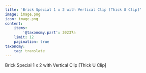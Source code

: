 ```yaml
---
title: 'Brick Special 1 x 2 with Vertical Clip [Thick U Clip]'
image: image.png
icon: image.png
content:
    items:
        '@taxonomy.part': 30237a
    limit: 12
    pagination: true
taxonomy:
    tag: translate
---
```


Brick Special 1 x 2 with Vertical Clip [Thick U Clip]
